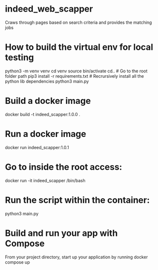 
# indeed_web_scapper
Craws through pages based on search criteria and provides the matching jobs

# How to build the virtual env for local testing
python3 -m venv venv
cd venv
source bin/activate
cd.. # Go to the root folder path
pip3 install -r requirements.txt # Recrursively install all the python lib dependencies
python3 main.py

# Build a docker image
docker build -t indeed_scapper:1.0.0 .

# Run a docker image
docker run indeed_scapper:1.0.1

# Go to inside the root access:
docker run -it indeed_scapper /bin/bash

# Run the script within the container:
python3 main.py

# Build and run your app with Compose
From your project directory, start up your application by running
docker compose up
